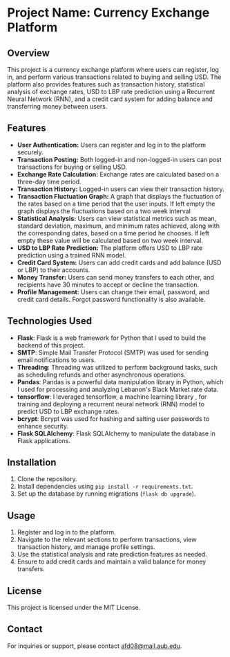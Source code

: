 # Project Name: Currency Exchange Platform

## Overview
This project is a currency exchange platform where users can register, log in, and perform various transactions related to buying and selling USD. The platform also provides features such as transaction history, statistical analysis of exchange rates, USD to LBP rate prediction using a Recurrent Neural Network (RNN), and a credit card system for adding balance and transferring money between users.

## Features
- **User Authentication:** Users can register and log in to the platform securely.
- **Transaction Posting:** Both logged-in and non-logged-in users can post transactions for buying or selling USD.
- **Exchange Rate Calculation:** Exchange rates are calculated based on a three-day time period.
- **Transaction History:** Logged-in users can view their transaction history.
- **Transaction Fluctuation Graph:** A graph that displays the fluctuation of the rates based on a time period that the user inputs. If left empty the graph displays the fluctuations based on a two week interval
- **Statistical Analysis:** Users can view statistical metrics such as mean, standard deviation, maximum, and minimum rates achieved, along with the corresponding dates, based on a time period he chooses. If left empty these value will be calculated based on two week interval.
- **USD to LBP Rate Prediction:** The platform offers USD to LBP rate prediction using a trained RNN model.
- **Credit Card System:** Users can add credit cards and add balance (USD or LBP) to their accounts.
- **Money Transfer:** Users can send money transfers to each other, and recipients have 30 minutes to accept or decline the transaction.
- **Profile Management:** Users can change their email, password, and credit card details. Forgot password functionality is also available.

## Technologies Used

- **Flask**: Flask is a web framework for Python that I used to build the backend of this project.
- **SMTP**: Simple Mail Transfer Protocol (SMTP) was used for sending email notifications to users.
- **Threading**: Threading was utilized to perform background tasks, such as scheduling refunds and other asynchronous operations.
- **Pandas**: Pandas is a powerful data manipulation library in Python, which I used for processing and analyzing Lebanon's Black Market rate data.
- **tensorflow**: I leveraged tensorflow, a machine learning library , for training and deploying a recurrent neural network (RNN) model to predict USD to LBP exchange rates.
- **bcrypt**: Bcrypt was used for hashing and salting user passwords to enhance security.
- **Flask SQLAlchemy**: Flask SQLAlchemy to manipulate the database in Flask applications.


## Installation
1. Clone the repository.
2. Install dependencies using `pip install -r requirements.txt`.
3. Set up the database by running migrations (`flask db upgrade`).

## Usage
1. Register and log in to the platform.
2. Navigate to the relevant sections to perform transactions, view transaction history, and manage profile settings.
3. Use the statistical analysis and rate prediction features as needed.
4. Ensure to add credit cards and maintain a valid balance for money transfers.

## License
This project is licensed under the MIT License.

## Contact
For inquiries or support, please contact [afd08@mail.aub.edu](mailto:afd08@mail.aub.edu).

